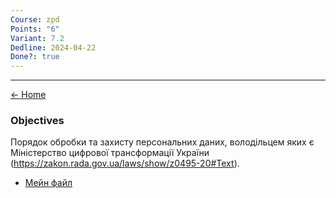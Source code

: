 ```yaml
---
Course: zpd
Points: "6"
Variant: 7.2
Dedline: 2024-04-22
Done?: true
---
```

---

[<- Home](../)

### Objectives

Порядок обробки та захисту персональних даних, володільцем яких є Міністерство цифрової трансформації України (https://zakon.rada.gov.ua/laws/show/z0495-20#Text).


- [Мейн файл](src.pdf)